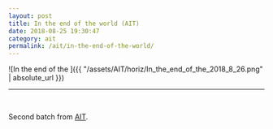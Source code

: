 ```yaml
---
layout: post
title: In the end of the world (AIT)
date: 2018-08-25 19:30:47
category: ait
permalink: /ait/in-the-end-of-the-world/ 
---
```


![In the end of the ]({{ "/assets/AIT/horiz/In_the_end_of_the_2018_8_26.png" | absolute_url }})

---

&nbsp;
&nbsp;


Second batch from [AIT](https://github.com/jchwenger/AIT).
